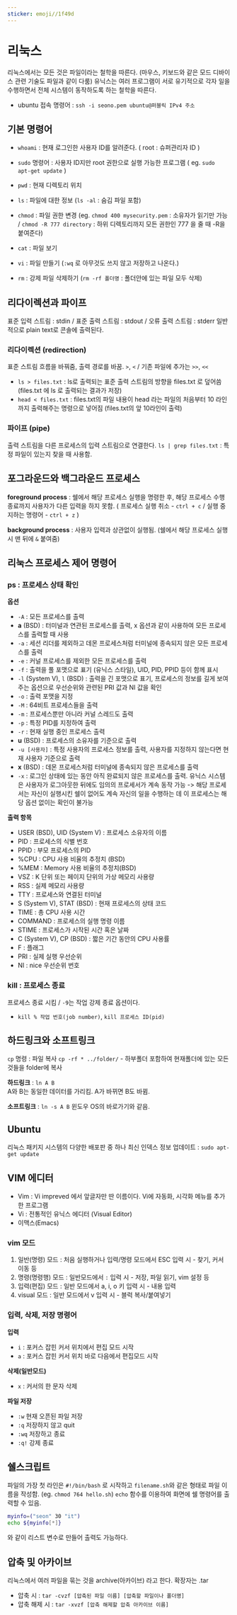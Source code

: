 ```yaml
---
sticker: emoji//1f49d
---
```

# 리눅스

리눅스에서는 모든 것은 파일이라는 철학을 따른다. (마우스, 키보드와 같은 모드 디바이스 관련 기술도 파일과 같이 다룸)
유닉스는 여러 프로그램이 서로 유기적으로 각자 일을 수행하면서 전체 시스템이 동작하도록 하는 철학을 따른다.

- ubuntu 접속 명령어 : `ssh -i seono.pem ubuntu@퍼블릭 IPv4 주소`

## 기본 명령어

- `whoami` : 현재 로그인한 사용자 ID를 알려준다. ( root : 슈퍼관리자 ID )
- `sudo` 명령어 : 사용자 ID지만 root 권한으로 실행 가능한 프로그램 ( eg. `sudo apt-get update` )

- `pwd` : 현재 디렉토리 위치
- `ls` : 파일에 대한 정보 (`ls -al` : 숨김 파일 포함)

- `chmod` : 파일 권한 변경
  (eg. `chmod 400 mysecurity.pem` : 소유자가 읽기만 가능 / 
  `chmod -R 777 directory` : 하위 디렉토리까지 모든 권한인 777 을 줄 때 -R을 붙여준다)

- `cat` : 파일 보기

- `vi` : 파일 만들기 (`:wq` 로 아무것도 쓰지 않고 저장하고 나온다.) 
- `rm` : 강제 파일 삭제하기 (`rm -rf 폴더명` : 폴더안에 있는 파일 모두 삭제)

## 리다이렉션과 파이프

표준 입력 스트림 : stdin / 표준 출력 스트림 : stdout / 오류 출력 스트림 : stderr
일반적으로 plain text로 콘솔에 출력된다.

### 리다이렉션 (redirection)
표준 스트림 흐름을 바꿔줌, 출력 경로를 바꿈. `>`, `<` / 기존 파일에 추가는 `>>`, `<<`
- `ls > files.txt` : ls로 출력되는 표준 출력 스트림의 방향을 files.txt 로 덮어씀 (files.txt 에 ls 로 출력되는 결과가 저장)
- `head < files.txt` : files.txt의 파일 내용이 head 라는 파일의 처음부터 10 라인까지 출력해주는 명령으로 넣어짐 (files.txt의 앞 10라인이 출력)

### 파이프 (pipe)
출력 스트림을 다른 프로세스의 입력 스트림으로 연결한다.
`ls | grep files.txt` : 특정 파일이 있는지 찾을 때 사용함.

## 포그라운드와 백그라운드 프로세스

**foreground process** : 쉘에서 해당 프로세스 실행을 명령한 후, 해당 프로세스 수행 종료까지 사용자가 다른 입력을 하지 못함.
( 프로세스 실행 취소 - `ctrl + c` / 실행 중지하는 명령어 - `ctrl + z` )

**background process** : 사용자 입력과 상관없이 실행됨. (쉘에서 해당 프로세스 실행 시 맨 뒤에 `&` 붙여줌)

## 리눅스 프로세스 제어 명령어

### ps : 프로세스 상태 확인

**옵션**
- `-A` : 모든 프로세스를 출력
- **a** (BSD) : 터미널과 연관된 프로세스를 출력, x 옵션과 같이 사용하여 모든 프로세스를 출력할 때 사용
- `-a` : 세션 리더를 제외하고 데몬 프로세스처럼 터미널에 종속되지 않은 모든 프로세스를 출력
- `-e` : 커널 프로세스를 제외한 모든 프로세스를 출력
- `-f` : 출력을 풀 포맷으로 표기 (유닉스 스타일), UID, PID, PPID 등이 함께 표시
- `-l` (System V), `l` (BSD) : 출력을 긴 포맷으로 표기, 프로세스의 정보를 길게 보여주는 옵션으로 우선순위와 관련된 PRI 값과 NI 값을 확인
- `-o` : 출력 포맷을 지정
- `-M` : 64비트 프로세스들을 출력
- `-m` : 프로세스뿐만 아니라 커널 스레드도 출력
- `-p` : 특정 PID를 지정하여 출력
- `-r` : 현재 실행 중인 프로세스 출력
- **u** (BSD) : 프로세스의 소유자를 기준으로 출력
- `-u [사용자]` : 특정 사용자의 프로세스 정보를 출력, 사용자를 지정하지 않는다면 현재 사용자 기준으로 출력
- **x** (BSD) : 데몬 프로세스처럼 터미널에 종속되지 않은 프로세스를 출력
- `-x` : 로그인 상태에 있는 동안 아직 완료되지 않은 프로세스를 출력. 유닉스 시스템은 사용자가 로그아웃한 뒤에도 임의의 프로세서가 계속 동작 가능 -> 해당 프로세서는 자신이 실행시킨 쉘이 없어도 계속 자신의 일을 수행하는 데 이 프로세스는 해당 옵션 없이는 확인이 불가능

**출력 항목**
- USER (BSD), UID (System V) : 프로세스 소유자의 이름
- PID : 프로세스의 식별 번호
- PPID : 부모 프로세스의 PID
- %CPU : CPU 사용 비율의 추정치 (BSD)
- %MEM : Memory 사용 비율의 추정치(BSD)
- VSZ : K 단위 또는 페이지 단위의 가상 메모리 사용량
- RSS : 실제 메모리 사용량
- TTY : 프로세스와 연결된 터미널
- S (System V), STAT (BSD) : 현재 프로세스의 상태 코드
- TIME : 총 CPU 사용 시간
- COMMAND : 프로세스의 실행 명령 이름
- STIME : 프로세스가 시작된 시간 혹은 날짜
- C (System V), CP (BSD) : 짧은 기간 동안의 CPU 사용률
- F : 플래그
- PRI : 실제 실행 우선순위
- NI : nice 우선순위 번호

### kill : 프로세스 종료

프로세스 종료 시킴 / `-9`는 작업 강제 종료 옵션이다.
- `kill % 작업 번호(job number)`, `kill 프로세스 ID(pid)`

## 하드링크와 소프트링크

`cp` 명령 : 파일 복사
`cp -rf * ../folder/` - 하부폴더 포함하여 현재폴더에 있는 모든 것들을 folder에 복사

**하드링크** : `ln A B`  
A와 B는 동일한 데이터를 가리킴. A가 바뀌면 B도 바뀜.

**소프트링크** : `ln -s A B`
윈도우 OS의 바로가기와 같음. 

## Ubuntu

리눅스 패키지 시스템의 다양한 배포판 중 하나
최신 인덱스 정보 업데이트 : `sudo apt-get update`

## VIM 에디터

- Vim : Vi impreved 에서 앞글자만 딴 이름이다. Vi에 자동화, 시각화 메뉴를 추가한 프로그램
- Vi : 전통적인 유닉스 에디터 (Visual Editor)
- 이맥스(Emacs)

### vim 모드
1. 일반(명령) 모드 : 처음 실행하거나 입력/명령 모드에서 ESC 입력 시 - 찾기, 커서 이동 등
2. 명령(명령행) 모드 : 일반모드에서 `:` 입력 시 - 저장, 파일 읽기, vim 설정 등
3. 입력(편집) 모드 : 일반 모드에서 a, i, o 키 입력 시 - 내용 입력
4. visual 모드 : 일반 모드에서 v 입력 시 - 블럭 복사/붙여넣기

### 입력, 삭제, 저장 명령어

**입력**
- `i` : 포커스 잡힌 커서 위치에서 편집 모드 시작
- `a` : 포커스 잡힌 커서 위치 바로 다음에서 편집모드 시작

**삭제(일반모드)**
- `x` : 커서의 한 문자 삭제

**파일 저장**
- `:w` 현재 오픈된 파일 저장
- `:q` 저장하지 않고 quit
- `:wq` 저장하고 종료
- `:q!` 강제 종료

## 쉘스크립트

파일의 가장 첫 라인은 `#!/bin/bash` 로 시작하고 `filename.sh`와 같은 형태로 파일 이름을 작성함.
(eg. `chmod 764 hello.sh`)
`echo` 함수를 이용하여 화면에 쉘 명령어를 출력할 수 있음.

```bash
myinfo=("seon" 30 "it") 
echo ${myinfo[*]}
```
와 같이 리스트 변수로 만들어 출력도 가능하다.

## 압축 및 아카이브

리눅스에서 여러 파일을 묶는 것을 archive(아카이브) 라고 한다. 확장자는 .tar
- 압축 시 : `tar -cvzf [압축된 파일 이름] [압축할 파일이나 폴더명]` 
- 압축 해제 시 : `tar -xvzf [압축 해제할 압축 아카이브 이름]`